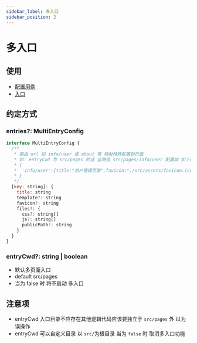 ```yaml
---
sidebar_label: 多入口
sidebar_position: 2
---
```


# 多入口
## 使用 
+ [配置用例](https://github.com/efoxTeam/emp/blob/main/projects/demo2/emp-config.js#L14)
+ [入口](https://github.com/efoxTeam/emp/tree/main/projects/demo2/src/pages) 

## 约定方式 
###  entries?: MultiEntryConfig
```javascript
interface MultiEntryConfig {
  /**
   * 路由 url 如 info/user 或 about 等 映射特殊配置到页面
   * 如: entryCwd 为 src/pages 的话 全路径 src/pages/info/user 配置成 如下配置
   * {
   *  'info/user':{title:"用户管理页面",favicon:"./src/assets/favicon.ico"}
   * }
   */
  [key: string]: {
    title: string
    template?: string
    favicon?: string
    files?: {
      css?: string[]
      js?: string[]
      publicPath?: string
    }
  }
}
```
### entryCwd?: string | boolean
+ 默认多页面入口
+ default src/pages
+ 当为 false 时 将不启动 多入口

## 注意项 
+ entryCwd 入口目录不应存在其他逻辑代码应该要独立于 `src/pages` 外 以为误操作 
+ entryCwd 可以自定义目录 以 `src/`为根目录 当为 `false` 时 取消多入口功能 
